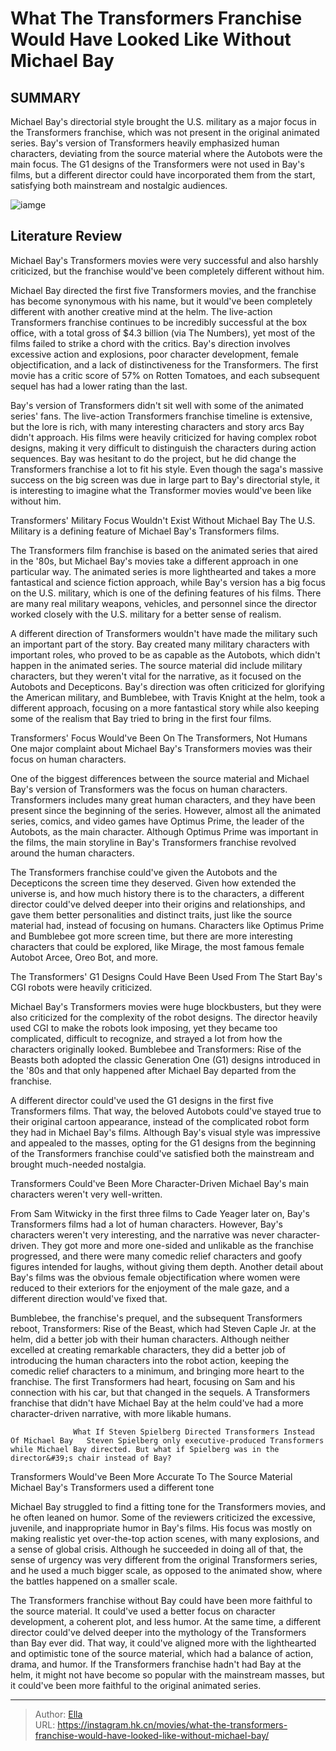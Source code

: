 # What The Transformers Franchise Would Have Looked Like Without Michael Bay


## SUMMARY 



  Michael Bay&#39;s directorial style brought the U.S. military as a major focus in the Transformers franchise, which was not present in the original animated series.   Bay&#39;s version of Transformers heavily emphasized human characters, deviating from the source material where the Autobots were the main focus.   The G1 designs of the Transformers were not used in Bay&#39;s films, but a different director could have incorporated them from the start, satisfying both mainstream and nostalgic audiences.  

![iamge](https://static1.srcdn.com/wordpress/wp-content/uploads/2021/11/Transformers-Michael-Bay-Mistakes.jpeg)

## Literature Review

Michael Bay&#39;s Transformers movies were very successful and also harshly criticized, but the franchise would&#39;ve been completely different without him.




Michael Bay directed the first five Transformers movies, and the franchise has become synonymous with his name, but it would&#39;ve been completely different with another creative mind at the helm. The live-action Transformers franchise continues to be incredibly successful at the box office, with a total gross of $4.3 billion (via The Numbers), yet most of the films failed to strike a chord with the critics. Bay&#39;s direction involves excessive action and explosions, poor character development, female objectification, and a lack of distinctiveness for the Transformers. The first movie has a critic score of 57% on Rotten Tomatoes, and each subsequent sequel has had a lower rating than the last.




Bay&#39;s version of Transformers didn&#39;t sit well with some of the animated series&#39; fans. The live-action Transformers franchise timeline is extensive, but the lore is rich, with many interesting characters and story arcs Bay didn&#39;t approach. His films were heavily criticized for having complex robot designs, making it very difficult to distinguish the characters during action sequences. Bay was hesitant to do the project, but he did change the Transformers franchise a lot to fit his style. Even though the saga&#39;s massive success on the big screen was due in large part to Bay&#39;s directorial style, it is interesting to imagine what the Transformer movies would&#39;ve been like without him.


 Transformers&#39; Military Focus Wouldn&#39;t Exist Without Michael Bay 
The U.S. Military is a defining feature of Michael Bay&#39;s Transformers films.
          

The Transformers film franchise is based on the animated series that aired in the &#39;80s, but Michael Bay&#39;s movies take a different approach in one particular way. The animated series is more lighthearted and takes a more fantastical and science fiction approach, while Bay&#39;s version has a big focus on the U.S. military, which is one of the defining features of his films. There are many real military weapons, vehicles, and personnel since the director worked closely with the U.S. military for a better sense of realism.




A different direction of Transformers wouldn&#39;t have made the military such an important part of the story. Bay created many military characters with important roles, who proved to be as capable as the Autobots, which didn&#39;t happen in the animated series. The source material did include military characters, but they weren&#39;t vital for the narrative, as it focused on the Autobots and Decepticons. Bay&#39;s direction was often criticized for glorifying the American military, and Bumblebee, with Travis Knight at the helm, took a different approach, focusing on a more fantastical story while also keeping some of the realism that Bay tried to bring in the first four films.



 Transformers&#39; Focus Would&#39;ve Been On The Transformers, Not Humans 
One major complaint about Michael Bay&#39;s Transformers movies was their focus on human characters.
         

One of the biggest differences between the source material and Michael Bay&#39;s version of Transformers was the focus on human characters. Transformers includes many great human characters, and they have been present since the beginning of the series. However, almost all the animated series, comics, and video games have Optimus Prime, the leader of the Autobots, as the main character. Although Optimus Prime was important in the films, the main storyline in Bay&#39;s Transformers franchise revolved around the human characters.




The Transformers franchise could&#39;ve given the Autobots and the Decepticons the screen time they deserved. Given how extended the universe is, and how much history there is to the characters, a different director could&#39;ve delved deeper into their origins and relationships, and gave them better personalities and distinct traits, just like the source material had, instead of focusing on humans. Characters like Optimus Prime and Bumblebee got more screen time, but there are more interesting characters that could be explored, like Mirage, the most famous female Autobot Arcee, Oreo Bot, and more.



 The Transformers&#39; G1 Designs Could Have Been Used From The Start 
Bay&#39;s CGI robots were heavily criticized.
          

Michael Bay&#39;s Transformers movies were huge blockbusters, but they were also criticized for the complexity of the robot designs. The director heavily used CGI to make the robots look imposing, yet they became too complicated, difficult to recognize, and strayed a lot from how the characters originally looked. Bumblebee and Transformers: Rise of the Beasts both adopted the classic Generation One (G1) designs introduced in the &#39;80s and that only happened after Michael Bay departed from the franchise.




A different director could&#39;ve used the G1 designs in the first five Transformers films. That way, the beloved Autobots could&#39;ve stayed true to their original cartoon appearance, instead of the complicated robot form they had in Michael Bay&#39;s films. Although Bay&#39;s visual style was impressive and appealed to the masses, opting for the G1 designs from the beginning of the Transformers franchise could&#39;ve satisfied both the mainstream and brought much-needed nostalgia.



 Transformers Could&#39;ve Been More Character-Driven 
Michael Bay&#39;s main characters weren&#39;t very well-written.
         

From Sam Witwicky in the first three films to Cade Yeager later on, Bay&#39;s Transformers films had a lot of human characters. However, Bay&#39;s characters weren&#39;t very interesting, and the narrative was never character-driven. They got more and more one-sided and unlikable as the franchise progressed, and there were many comedic relief characters and goofy figures intended for laughs, without giving them depth. Another detail about Bay&#39;s films was the obvious female objectification where women were reduced to their exteriors for the enjoyment of the male gaze, and a different direction would&#39;ve fixed that.




Bumblebee, the franchise&#39;s prequel, and the subsequent Transformers reboot, Transformers: Rise of the Beast, which had Steven Caple Jr. at the helm, did a better job with their human characters. Although neither excelled at creating remarkable characters, they did a better job of introducing the human characters into the robot action, keeping the comedic relief characters to a minimum, and bringing more heart to the franchise. The first Transformers had heart, focusing on Sam and his connection with his car, but that changed in the sequels. A Transformers franchise that didn&#39;t have Michael Bay at the helm could&#39;ve had a more character-driven narrative, with more likable humans.

                  What If Steven Spielberg Directed Transformers Instead Of Michael Bay   Steven Spielberg only executive-produced Transformers while Michael Bay directed. But what if Spielberg was in the director&#39;s chair instead of Bay?   



 Transformers Would&#39;ve Been More Accurate To The Source Material 
Michael Bay&#39;s Transformers used a different tone
          




Michael Bay struggled to find a fitting tone for the Transformers movies, and he often leaned on humor. Some of the reviewers criticized the excessive, juvenile, and inappropriate humor in Bay&#39;s films. His focus was mostly on making realistic yet over-the-top action scenes, with many explosions, and a sense of global crisis. Although he succeeded in doing all of that, the sense of urgency was very different from the original Transformers series, and he used a much bigger scale, as opposed to the animated show, where the battles happened on a smaller scale.

The Transformers franchise without Bay could have been more faithful to the source material. It could&#39;ve used a better focus on character development, a coherent plot, and less humor. At the same time, a different director could&#39;ve delved deeper into the mythology of the Transformers than Bay ever did. That way, it could&#39;ve aligned more with the lighthearted and optimistic tone of the source material, which had a balance of action, drama, and humor. If the Transformers franchise hadn&#39;t had Bay at the helm, it might not have become so popular with the mainstream masses, but it could&#39;ve been more faithful to the original animated series.






---

> Author: [Ella](https://instagram.hk.cn/)  
> URL: https://instagram.hk.cn/movies/what-the-transformers-franchise-would-have-looked-like-without-michael-bay/  

